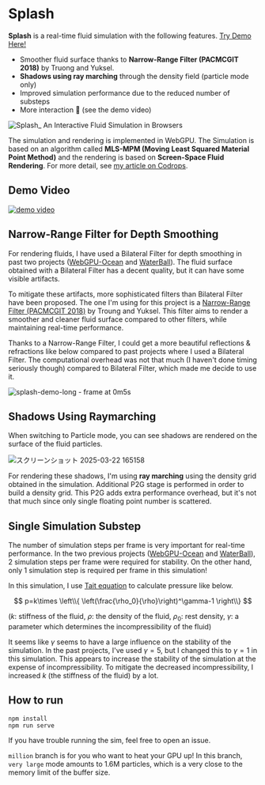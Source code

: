 # Splash
**Splash** is a real-time fluid simulation with the following features. [Try Demo Here!](https://splash-fluid.netlify.app)
- Smoother fluid surface thanks to **Narrow-Range Filter (PACMCGIT 2018)** by Truong and Yuksel.
- **Shadows using ray marching** through the density field (particle mode only)
- Improved simulation performance due to the reduced number of substeps
- More interaction 🌊 (see the demo video)

![Splash_ An Interactive Fluid Simulation in Browsers](https://github.com/user-attachments/assets/6ca3b430-3337-46c3-b378-c582b1dea5e9)

The simulation and rendering is implemented in WebGPU. The Simulation is based on an algorithm called **MLS-MPM (Moving Least Squared Material Point Method)** and the rendering is based on **Screen-Space Fluid Rendering**. For more detail, see [my article on Codrops](https://tympanus.net/codrops/2025/02/26/webgpu-fluid-simulations-high-performance-real-time-rendering/).
## Demo Video
[![demo video](http://img.youtube.com/vi/9C7DRSdh88g/0.jpg)](https://www.youtube.com/watch?v=9C7DRSdh88g)
## Narrow-Range Filter for Depth Smoothing
For rendering fluids, I have used a Bilateral Filter for depth smoothing in past two projects ([WebGPU-Ocean](https://github.com/matsuoka-601/webgpu-ocean) and [WaterBall](https://github.com/matsuoka-601/waterball)). The fluid surface obtained with a Bilateral Filter has a decent quality, but it can have some visible artifacts.

To mitigate these artifacts, more sophisticated filters than Bilateral Filter have been proposed. The one I'm using for this project is a [Narrow-Range Filter (PACMCGIT 2018)](https://ttnghia.github.io/pdf/NarrowRangeFilter.pdf) by Troung and Yuksel. This filter aims to render a smoother and cleaner fluid surface compared to other filters, while maintaining real-time performance.

Thanks to a Narrow-Range Filter, I could get a more beautiful reflections & refractions like below compared to past projects where I used a Bilateral Filter. The computational overhead was not that much (I haven't done timing seriously though) compared to Bilateral Filter, which made me decide to use it.

![splash-demo-long - frame at 0m5s](https://github.com/user-attachments/assets/97a703c4-1f6d-4f9c-b977-f1974ca5c7d8)
## Shadows Using Raymarching
When switching to Particle mode, you can see shadows are rendered on the surface of the fluid particles. 

![スクリーンショット 2025-03-22 165158](https://github.com/user-attachments/assets/891a4229-30df-4dbf-891a-7ecea6e26017)

For rendering these shadows, I'm using **ray marching** using the density grid obtained in the simulation. Additional P2G stage is performed in order to build a density grid. This P2G adds extra performance overhead, but it's not that much since only single floating point number is scattered.
## Single Simulation Substep
The number of simulation steps per frame is very important for real-time performance. In the two previous projects ([WebGPU-Ocean](https://github.com/matsuoka-601/webgpu-ocean/) and [WaterBall](https://github.com/matsuoka-601/waterball)), 2 simulation steps per frame were required for stability. On the other hand, only 1 simulation step is required per frame in this simulation!

In this simulation, I use [Tait equation](https://en.wikipedia.org/wiki/Tait_equation) to calculate pressure like below. 

$$
  p=k\times \left\\{ \left(\frac{\rho_0}{\rho}\right)^\gamma-1  \right\\}
$$

($k$: stiffness of the fluid, $\rho$: the density of the fluid, $\rho_0$: rest density, $\gamma$: a parameter which determines the incompressibility of the fluid)

It seems like $\gamma$ seems to have a large influence on the stability of the simulation. In the past projects, I've used $\gamma=5$, but I changed this to $\gamma=1$ in this simulation. This appears to increase the stability of the simulation at the expense of incompressibility. To mitigate the decreased incompressibility, I increased $k$ (the stiffness of the fluid) by a lot.
## How to run 
```
npm install
npm run serve
```
If you have trouble running the sim, feel free to open an issue.

`million` branch is for you who want to heat your GPU up! In this branch, `very large` mode amounts to 1.6M particles, which is a very close to the memory limit of the buffer size.

